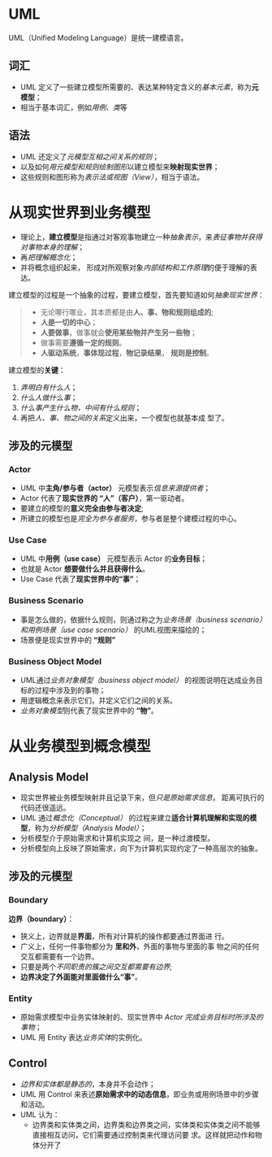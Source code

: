 # UML
UML（Unified Modeling Language）是统一建模语言。

## 词汇
- UML 定义了一些建立模型所需要的、表达某种特定含义的*基本元素*，称为**元模型**；
- 相当于基本词汇，例如*用例、类*等

## 语法
- UML 还定义了*元模型互相之间关系的规则*；
- 以及如何*用元模型和规则绘制图形*以建立模型来**映射现实世界**；
- 这些规则和图形称为*表示法或视图（View）*，相当于语法。

# 从现实世界到业务模型
- 理论上，**建立模型**是指通过对客观事物建立一种*抽象表示*，来*表征事物并获得对事物本身的理解*；
- 再*把理解概念化*；
- 并将概念组织起来， 形成对所观察对象*内部结构和工作原理*的便于理解的表达。

建立模型的过程是一个抽象的过程，要建立模型，首先要知道如何*抽象现实世界*：
> - 无论哪行哪业，其本质都是由**人、事、物和规则组成的**;
> - **人是一切的中心**；
> - **人要做事**，做事就会**使用某些物并产生另一些物**；
> - 做事需要**遵循一定的规则**。
> - **人驱动系统**，**事体现过程**，**物记录结果**， **规则是控制**。

建立模型的**关键**：
1. *弄明白有什么人*；
2. *什么人做什么事*；
3. *什么事产生什么物，中间有什么规则*；
4. 再把*人、事、物之间的关系*定义出来，一个模型也就基本成 型了。

## 涉及的元模型
### Actor
- UML 中**主角/参与者（actor）** 元模型表示*信息来源提供者*；
- Actor 代表了**现实世界的 “人”（客户）**，第一驱动者。
- 要建立的模型的**意义完全由参与者决定**;
- 所建立的模型也是*完全为参与者服务*，参与者是整个建模过程的中心。

### Use Case
- UML 中**用例（use case）** 元模型表示 Actor 的**业务目标**；
-  也就是 Actor **想要做什么并且获得什么**。
-  Use Case 代表了**现实世界中的“事”**；

### Business Scenario
- 事是怎么做的，依据什么规则，则通过称之为*业务场景（business scenario）和用例场景（use case scenario）* 的UML视图来描绘的；
- 场景便是现实世界中的 **“规则”**

### Business Object Model
- UML通过*业务对象模型（business object model）* 的视图说明在达成业务目标的过程中涉及到的事物；
- 用逻辑概念来表示它们，并定义它们之间的关系。
- *业务对象模型*则代表了现实世界中的 **“物”**。

# 从业务模型到概念模型
## Analysis Model
- 现实世界被业务模型映射并且记录下来，但*只是原始需求信息*， 距离可执行的代码还很遥远。
- UML 通过*概念化（Conceptual）* 的过程来建立**适合计算机理解和实现的模型**，称为*分析模型（Analysis Model）*；
- 分析模型介于原始需求和计算机实现之 间，是一种过渡模型。
- 分析模型向上反映了原始需求，向下为计算机实现约定了一种高层次的抽象。

## 涉及的元模型
### Boundary
**边界（boundary）**：
- 狭义上，边界就是**界面**，所有对计算机的操作都要通过界面进 行。
- 广义上，任何一件事物都分为 **里和外**，外面的事物与里面的事 物之间的任何交互都需要有一个边界。
- 只要是两个*不同职责的簇之间交互都需要有边界*;
- **边界决定了外面能对里面做什么“事”**。

### Entity
- 原始需求模型中业务实体映射的、现实世界中 *Actor 完成业务目标时所涉及的事物*；
- UML 用 Entity 表达*业务实体*的实例化。

## Control
- *边界和实体都是静态的*，本身并不会动作；
- UML 用 Control 来表述**原始需求中的动态信息**，即业务或用例场景中的步骤和活动。
- UML 认为：
	- 边界类和实体类之间，边界类和边界类之间，实体类和实体类之间不能够直接相互访问，它们需要通过控制类来代理访问要 求。这样就把动作和物体分开了